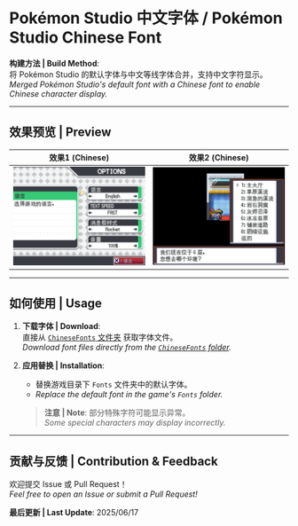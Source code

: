# Pokémon Studio 中文字体 / Pokémon Studio Chinese Font

**构建方法 | Build Method**:  
将 Pokémon Studio 的默认字体与中文等线字体合并，支持中文字符显示。  
*Merged Pokémon Studio's default font with a Chinese font to enable Chinese character display.*

---

## 效果预览 | Preview
| 效果1 (Chinese) | 效果2 (Chinese) |
|---------------------|-------------------|
| ![效果1](./Screen_Capture/1.png) | ![效果2](./Screen_Capture/2.png) |

---

## 如何使用 | Usage
1. **下载字体 | Download**:  
   直接从 [`ChineseFonts` 文件夹](/ChineseFonts/) 获取字体文件。  
   *Download font files directly from the [`ChineseFonts` folder](/ChineseFonts/).*

2. **应用替换 | Installation**:  
   - 替换游戏目录下 `Fonts` 文件夹中的默认字体。  
   - *Replace the default font in the game's `Fonts` folder.*  
   > **注意 | Note**: 部分特殊字符可能显示异常。  
   > *Some special characters may display incorrectly.*

---

## 贡献与反馈 | Contribution & Feedback
欢迎提交 Issue 或 Pull Request！  
*Feel free to open an Issue or submit a Pull Request!*  

**最后更新 | Last Update**: 2025/06/17  
